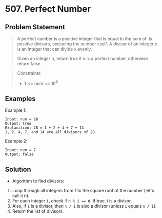 # 507. Perfect Number

## Problem Statement

> A perfect number is a positive integer that is equal to the sum of its positive divisors, excluding the number itself. A divisor of an integer x is an integer that can divide x evenly.
>
> Given an integer n, return true if n is a perfect number, otherwise return false.

> Constraints:
>
> - 1 <= num <= 10<sup>8</sup>

## Examples

Example 1:

```
Input: num = 28
Output: true
Explanation: 28 = 1 + 2 + 4 + 7 + 14
1, 2, 4, 7, and 14 are all divisors of 28.
```

Example 2:

```
Input: num = 7
Output: false
```

## Solution

- Algorithm to find divisors:

1. Loop through all integers from 1 to the square root of the number (let's call it n).
2. For each integer `i`, check if `n % i == 0`. If true, i is a divisor.
3. Also, if `i` is a divisor, then `n / i` is also a divisor (unless `i` equals `n / i`).
4. Return the list of divisors.
